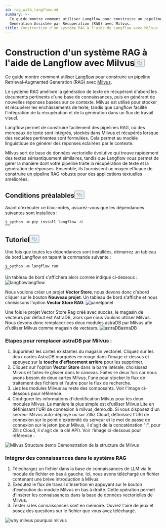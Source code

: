 ```yaml
---
id: rag_with_langflow.md
summary: >-
  Ce guide montre comment utiliser Langflow pour construire un pipeline de
  Génération Assistée par Récupération (RAG) avec Milvus.
title: Construction d'un système RAG à l'aide de Langflow avec Milvus
---
```

<h1 id="Building-a-RAG-System-Using-Langflow-with-Milvus" class="common-anchor-header">Construction d'un système RAG à l'aide de Langflow avec Milvus<button data-href="#Building-a-RAG-System-Using-Langflow-with-Milvus" class="anchor-icon" translate="no">
      <svg translate="no"
        aria-hidden="true"
        focusable="false"
        height="20"
        version="1.1"
        viewBox="0 0 16 16"
        width="16"
      >
        <path
          fill="#0092E4"
          fill-rule="evenodd"
          d="M4 9h1v1H4c-1.5 0-3-1.69-3-3.5S2.55 3 4 3h4c1.45 0 3 1.69 3 3.5 0 1.41-.91 2.72-2 3.25V8.59c.58-.45 1-1.27 1-2.09C10 5.22 8.98 4 8 4H4c-.98 0-2 1.22-2 2.5S3 9 4 9zm9-3h-1v1h1c1 0 2 1.22 2 2.5S13.98 12 13 12H9c-.98 0-2-1.22-2-2.5 0-.83.42-1.64 1-2.09V6.25c-1.09.53-2 1.84-2 3.25C6 11.31 7.55 13 9 13h4c1.45 0 3-1.69 3-3.5S14.5 6 13 6z"
        ></path>
      </svg>
    </button></h1><p>Ce guide montre comment utiliser <a href="https://www.langflow.org/">Langflow</a> pour construire un pipeline Retrieval-Augmented Generation (RAG) avec <a href="https://milvus.io/">Milvus</a>.</p>
<p>Le système RAG améliore la génération de texte en récupérant d'abord les documents pertinents d'une base de connaissances, puis en générant de nouvelles réponses basées sur ce contexte. Milvus est utilisé pour stocker et récupérer les enchâssements de texte, tandis que Langflow facilite l'intégration de la récupération et de la génération dans un flux de travail visuel.</p>
<p>Langflow permet de construire facilement des pipelines RAG, où des morceaux de texte sont intégrés, stockés dans Milvus et récupérés lorsque des requêtes pertinentes sont formulées. Cela permet au modèle linguistique de générer des réponses éclairées par le contexte.</p>
<p>Milvus sert de base de données vectorielle évolutive qui trouve rapidement des textes sémantiquement similaires, tandis que Langflow vous permet de gérer la manière dont votre pipeline traite la récupération de texte et la génération de réponses. Ensemble, ils fournissent un moyen efficace de construire un pipeline RAG robuste pour des applications textuelles améliorées.</p>
<h2 id="Prerequisites" class="common-anchor-header">Conditions préalables<button data-href="#Prerequisites" class="anchor-icon" translate="no">
      <svg translate="no"
        aria-hidden="true"
        focusable="false"
        height="20"
        version="1.1"
        viewBox="0 0 16 16"
        width="16"
      >
        <path
          fill="#0092E4"
          fill-rule="evenodd"
          d="M4 9h1v1H4c-1.5 0-3-1.69-3-3.5S2.55 3 4 3h4c1.45 0 3 1.69 3 3.5 0 1.41-.91 2.72-2 3.25V8.59c.58-.45 1-1.27 1-2.09C10 5.22 8.98 4 8 4H4c-.98 0-2 1.22-2 2.5S3 9 4 9zm9-3h-1v1h1c1 0 2 1.22 2 2.5S13.98 12 13 12H9c-.98 0-2-1.22-2-2.5 0-.83.42-1.64 1-2.09V6.25c-1.09.53-2 1.84-2 3.25C6 11.31 7.55 13 9 13h4c1.45 0 3-1.69 3-3.5S14.5 6 13 6z"
        ></path>
      </svg>
    </button></h2><p>Avant d'exécuter ce bloc-notes, assurez-vous que les dépendances suivantes sont installées :</p>
<pre><code translate="no" class="language-shell">$ python -m pip install langflow -U
<button class="copy-code-btn"></button></code></pre>
<h2 id="Tutorial" class="common-anchor-header">Tutoriel<button data-href="#Tutorial" class="anchor-icon" translate="no">
      <svg translate="no"
        aria-hidden="true"
        focusable="false"
        height="20"
        version="1.1"
        viewBox="0 0 16 16"
        width="16"
      >
        <path
          fill="#0092E4"
          fill-rule="evenodd"
          d="M4 9h1v1H4c-1.5 0-3-1.69-3-3.5S2.55 3 4 3h4c1.45 0 3 1.69 3 3.5 0 1.41-.91 2.72-2 3.25V8.59c.58-.45 1-1.27 1-2.09C10 5.22 8.98 4 8 4H4c-.98 0-2 1.22-2 2.5S3 9 4 9zm9-3h-1v1h1c1 0 2 1.22 2 2.5S13.98 12 13 12H9c-.98 0-2-1.22-2-2.5 0-.83.42-1.64 1-2.09V6.25c-1.09.53-2 1.84-2 3.25C6 11.31 7.55 13 9 13h4c1.45 0 3-1.69 3-3.5S14.5 6 13 6z"
        ></path>
      </svg>
    </button></h2><p>Une fois que toutes les dépendances sont installées, démarrez un tableau de bord Langflow en tapant la commande suivante :</p>
<pre><code translate="no" class="language-shell">$ python -m langflow run
<button class="copy-code-btn"></button></code></pre>
<p>Un tableau de bord s'affichera alors comme indiqué ci-dessous : <span class="img-wrapper"> <img translate="no" src="/docs/v2.4.x/assets/langflow_dashboard_start.png" alt="langflow" class="doc-image" id="langflow" /><span>langflow</span> </span></p>
<p>Nous voulons créer un projet <strong>Vector Store</strong>, nous devons donc d'abord cliquer sur le bouton <strong>Nouveau projet</strong>. Un tableau de bord s'affiche et nous choisissons l'option <strong>Vector Store RAG</strong>: <span class="img-wrapper"> <img translate="no" src="/docs/v2.4.x/assets/langflow_dashboard_new_project.png" alt="panel" class="doc-image" id="panel" /><span>panel</span> </span></p>
<p>Une fois le projet Vector Store Rag créé avec succès, le magasin de vecteurs par défaut est AstraDB, alors que nous voulons utiliser Milvus. Nous devons donc remplacer ces deux modules astraDB par Milvus afin d'utiliser Milvus comme magasin de vecteurs. <span class="img-wrapper"> <img translate="no" src="/docs/v2.4.x/assets/langflow_default_structure.png" alt="astraDB" class="doc-image" id="astradb" /><span>astraDB</span> </span></p>
<h3 id="Steps-to-replace-astraDB-with-Milvus" class="common-anchor-header">Etapes pour remplacer astraDB par Milvus :</h3><ol>
<li>Supprimez les cartes existantes du magasin vectoriel. Cliquez sur les deux cartes AstraDB marquées en rouge dans l'image ci-dessus et appuyez sur la <strong>touche d'effacement arrière</strong> pour les supprimer.</li>
<li>Cliquez sur l'option <strong>Vector Store</strong> dans la barre latérale, choisissez Milvus et faites-le glisser dans le canevas. Faites-le deux fois car nous avons besoin de deux cartes Milvus, l'une pour stocker le flux de traitement des fichiers et l'autre pour le flux de recherche.</li>
<li>Liez les modules Milvus au reste des composants. Voir l'image ci-dessous pour référence.</li>
<li>Configurer les informations d'identification Milvus pour les deux modules Milvus. La manière la plus simple est d'utiliser Milvus Lite en définissant l'URI de connexion à milvus_demo.db. Si vous disposez d'un serveur Milvus auto-déployé ou sur Zilliz Cloud, définissez l'URI de connexion sur le point d'extrémité du serveur et le mot de passe de connexion sur le jeton (pour Milvus, il s'agit de la concaténation &quot;<username>:<password>&quot;, pour Zilliz Cloud, il s'agit de la clé API). Voir l'image ci-dessous pour référence :</li>
</ol>
<p>
  
   <span class="img-wrapper"> <img translate="no" src="/docs/v2.4.x/assets/langflow_milvus_structure.png" alt="Milvus Structure demo" class="doc-image" id="milvus-structure-demo" />
   </span> <span class="img-wrapper"> <span>Démonstration de la structure de Milvus</span> </span></p>
<h3 id="Embed-knowledge-into-the-RAG-system" class="common-anchor-header">Intégrer des connaissances dans le système RAG</h3><ol>
<li>Téléchargez un fichier dans la base de connaissances de LLM via le module de fichier en bas à gauche. Ici, nous avons téléchargé un fichier contenant une brève introduction à Milvus.</li>
<li>Exécutez le flux de travail d'insertion en appuyant sur le bouton d'exécution du module Milvus en bas à droite. Cette opération permet d'insérer les connaissances dans la base de données vectorielles de Milvus.</li>
<li>Tester si les connaissances sont en mémoire. Ouvrez l'aire de jeux et posez des questions sur le fichier que vous avez téléchargé.</li>
</ol>
<p>
  
   <span class="img-wrapper"> <img translate="no" src="/docs/v2.4.x/assets/langflow_why_milvus.png" alt="why milvus" class="doc-image" id="why-milvus" />
   </span> <span class="img-wrapper"> <span>pourquoi milvus</span> </span></p>
